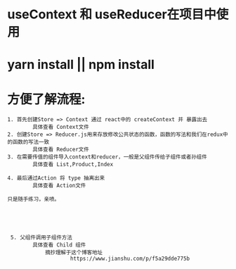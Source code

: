# useContext 和 useReducer在项目中使用
# yarn install  || npm install

# 方便了解流程:
    1. 首先创建Store => Context 通过 react中的 createContext 并 暴露出去
            具体查看 Context文件
    2. 创建Store => Reducer.js用来存放修改公共状态的函数，函数的写法和我们在redux中的函数的写法一致
            具体查看 Reducer文件
    3. 在需要传值的组件导入context和reducer，一般是父组件传给子组件或者孙组件
            具体查看 List,Product,Index

    4. 最后通过Action 将 type 抽离出来
            具体查看 Action文件

    只是随手练习，亲喷。





     5. 父组件调用子组件方法
            具体查看 Child 组件 
                摘抄理解于这个博客地址
                        https://www.jianshu.com/p/f5a29dde775b



